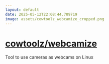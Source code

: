 ```yaml
---
layout: default
date: 2025-05-12T22:08:44.709719
image: assets/cowtoolz_webcamize_cropped.png
---
```


# [cowtoolz/webcamize](https://github.com/cowtoolz/webcamize)

Tool to use cameras as webcams on Linux
